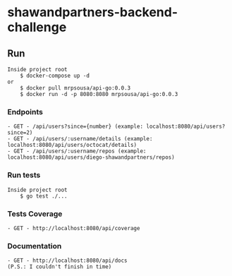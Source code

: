 # shawandpartners-backend-challenge

## Run
    Inside project root
        $ docker-compose up -d
    or
        $ docker pull mrpsousa/api-go:0.0.3
        $ docker run -d -p 8080:8080 mrpsousa/api-go:0.0.3

### Endpoints
    - GET - /api/users?since={number} (example: localhost:8080/api/users?since=2) 
    - GET - /api/users/:username/details (example: localhost:8080/api/users/octocat/details)
    - GET - /api/users/:username/repos (example: localhost:8080/api/users/diego-shawandpartners/repos)

### Run tests
    Inside project root
        $ go test ./...

### Tests Coverage
    - GET - http://localhost:8080/api/coverage

### Documentation
    - GET - http://localhost:8080/api/docs
    (P.S.: I couldn't finish in time)

